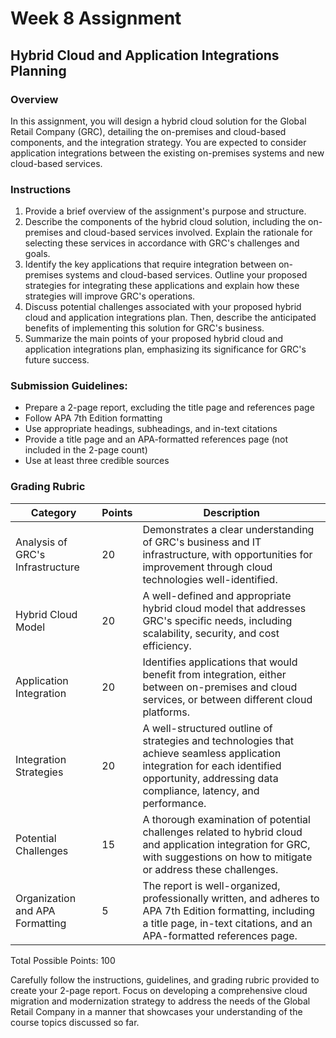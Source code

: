 # Week 8 Assignment

## Hybrid Cloud and Application Integrations Planning

### Overview

In this assignment, you will design a hybrid cloud solution for the Global Retail Company (GRC), detailing the on-premises and cloud-based components, and the integration strategy. You are expected to consider application integrations between the existing on-premises systems and new cloud-based services.

### Instructions

1. Provide a brief overview of the assignment's purpose and structure.
2. Describe the components of the hybrid cloud solution, including the on-premises and cloud-based services involved. Explain the rationale for selecting these services in accordance with GRC's challenges and goals.
3. Identify the key applications that require integration between on-premises systems and cloud-based services. Outline your proposed strategies for integrating these applications and explain how these strategies will improve GRC's operations.
4. Discuss potential challenges associated with your proposed hybrid cloud and application integrations plan. Then, describe the anticipated benefits of implementing this solution for GRC's business.
5. Summarize the main points of your proposed hybrid cloud and application integrations plan, emphasizing its significance for GRC's future success.

### Submission Guidelines:

* Prepare a 2-page report, excluding the title page and references page
* Follow APA 7th Edition formatting
* Use appropriate headings, subheadings, and in-text citations
* Provide a title page and an APA-formatted references page (not included in the 2-page count)
* Use at least three credible sources

### Grading Rubric

| Category                         | Points | Description                                                                                                                                                                                   |
|----------------------------------|--------|-----------------------------------------------------------------------------------------------------------------------------------------------------------------------------------------------|
| Analysis of GRC's Infrastructure | 20     | Demonstrates a clear understanding of GRC's business and IT infrastructure, with opportunities for improvement through cloud technologies well-identified.                                    |
| Hybrid Cloud Model               | 20     | A well-defined and appropriate hybrid cloud model that addresses GRC's specific needs, including scalability, security, and cost efficiency.                                                  |
| Application Integration          | 20     | Identifies applications that would benefit from integration, either between on-premises and cloud services, or between different cloud platforms.                                             |
| Integration Strategies           | 20     | A well-structured outline of strategies and technologies that achieve seamless application integration for each identified opportunity, addressing data compliance, latency, and performance. |
| Potential Challenges             | 15     | A thorough examination of potential challenges related to hybrid cloud and application integration for GRC, with suggestions on how to mitigate or address these challenges.                  |
| Organization and APA Formatting  | 5      | The report is well-organized, professionally written, and adheres to APA 7th Edition formatting, including a title page, in-text citations, and an APA-formatted references page.             |

Total Possible Points: 100

Carefully follow the instructions, guidelines, and grading rubric provided to create your 2-page report. Focus on developing a comprehensive cloud migration and modernization strategy to address the needs of the Global Retail Company in a manner that showcases your understanding of the course topics discussed so far.
